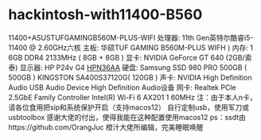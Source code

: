 # hackintosh-with11400-B560
11400+ASUSTUFGAMINGB560M-PLUS-WIFI
处理器:
11th Gen英特尔酷睿i5-11400 @ 2.60GHz六核
主板:
华硕TUF GAMING B560M-PLUS WIFH )
内存:
1 6GB DDR4 2133MHz ( 8GB + 8GB )
显卡:
NVIDIA GeForce GT 640 (2GB/索泰)
显示器:
HP P24v G4 [HPN36AA]( 24英寸)
硬盘:
Samsung SSD 980 PRO 500GB ( 500GB )
KINGSTON SA400S37120G( 120GB )
声卡:
NVIDIA High Definition Audio
USB Audio Device
High Definition Audio设备
网卡:
Realtek PCle 2.5GbE Family Controller
Intel(R) Wi-Fi 6 AX201 1 60MHz
注：由于本人n卡，请各位食用把sip和系统保护开启（支持macos12）
自行定制usb，使用军刀或usbtoolbox
感谢大佬的付出，使得我能在这种配置使用macos12
ps：ssdt由https://github.com/OrangJuc 橙汁大佬所编辑，完美睡眠唤醒
